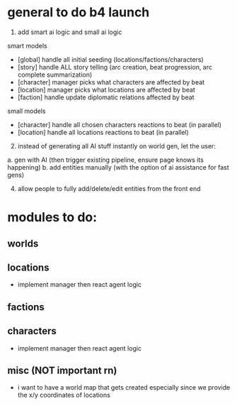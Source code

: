 # general to do b4 launch

1. add smart ai logic and small ai logic

smart models
- [global] handle all initial seeding (locations/factions/characters)
- [story] handle ALL story telling (arc creation, beat progression, arc complete summarization)
- [character] manager picks what characters are affected by beat
- [location] manager picks what locations are affected by beat
- [faction] handle update diplomatic relations affected by beat

small models
- [character] handle all chosen characters reactions to beat (in parallel)
- [location] handle all locations reactions to beat (in parallel)

2. instead of generating all AI stuff instantly on world gen,
let the user:

a. gen with AI (then trigger existing pipeline, ensure page knows its happening)
b. add entities manually (with the option of ai assistance for fast gens)

4. allow people to fully add/delete/edit entities from the front end

# modules to do:

## worlds

## locations
- implement manager then react agent logic

## factions

## characters
- implement manager then react agent logic

## misc (NOT important rn)
- i want to have a world map that gets created especially since we provide the x/y coordinates of locations 